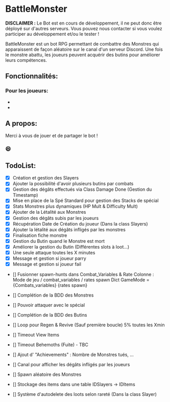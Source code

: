 # BattleMonster

**DISCLAIMER :**
Le Bot est en cours de développement, il ne peut donc être déployé sur d'autres serveurs.
Vous pouvez nous contacter si vous voulez participer au développement et/ou le tester !

BattleMonster est un bot RPG permettant de combattre des Monstres qui apparaissent de façon aléatoire sur le canal d'un serveur Discord.
Une fois le monstre abattu, les joueurs peuvent acquérir des butins pour améliorer leurs compétences.

## Fonctionnalités:
### Pour les joueurs: 
- 
-

## A propos:


Merci à vous de jouer et de partager le bot !

### 😄

## TodoList:
- [X] Création et gestion des Slayers
- [X] Ajouter la possibilité d'avoir plusieurs butins par combats
- [X] Gestion des dégâts effectués via Class Damage Done (Gestion du Timestamp)
- [X] Mise en place de la Spé Standard pour gestion des Stacks de spécial
- [X] Stats Monstres plus dynamiques (HP Mult & Difficulty Mult)
- [X] Ajouter de la Létalité aux Monstres
- [X] Gestion des dégâts subis par les joueurs
- [X] Récupération Date de Création du joueur (Dans la class Slayers)
- [X] Ajouter la létalité aux dégâts infligés par les monstres
- [X] Finalisation fiche monstre 
- [X] Gestion du Butin quand le Monstre est mort
- [X] Améliorer la gestion du Butin (Différentes slots à loot...)
- [X] Une seule attaque toutes les X minutes
- [X] Message et gestion si joueur parry
- [X] Message et gestion si joueur fail

- [] Fusionner spawn-hunts dans Combat_Variables & Rate
Colonne : Mode de jeu / combat_variables / rates spawn
Dict GameMode = {Combats_variables} {rates spawn}

- [] Complétion de la BDD des Monstres
- [] Pouvoir attaquer avec le spécial
- [] Complétion de la BDD des Butins
- [] Loop pour Regen & Revive (Sauf première boucle) 5% toutes les Xmin
- [] Timeout View Items
- [] Timeout Behemoths (Fuite) - TBC
- [] Ajout d' "Achievements" : Nombre de Monstres tués, ...
- [] Canal pour afficher les dégâts infligés par les joueurs
- [] Spawn aléatoire des Monstres
- [] Stockage des items dans une table IDSlayers -> IDItems
- [] Système d'autodelete des loots selon rareté (Dans la class Slayer)